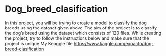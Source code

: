 # Dog_breed_clasification
In this project, you will be trying to create a model to classify the dog breeds using the dataset given above. The aim of the project is to classify the dog’s breed using the dataset which consists of 120 files. While creating the project, try to follow the instructions below and make sure that the project is unique.My Keaggle file https://www.kaggle.com/expacto/dog-breed-clasification
